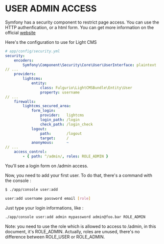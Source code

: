 USER ADMIN ACCESS
========

Symfony has a security component to restrict page access. You can use the
HTTP authenfication, or a html form. You can get more information on the
official [website](http://symfony.com/doc/current/book/security.html)

Here's the configuration to use for Light CMS

``` yaml
# app/config/security.yml
security:
    encoders:
        Symfony\Component\Security\Core\User\UserInterface: plaintext
// ...
    providers:
        lightcms:
            entity:
                class: Fulgurio\LightCMSBundle\Entity\User
                property: username
// ...
    firewalls:
        lightcms_secured_area:
            form_login:
                provider:   lightcms
                login_path: /login
                check_path: /login_check
            logout:
                path:       /logout
                target:     /
            anonymous:      ~
// ...
    access_control:
        - { path: ^/admin/, roles: ROLE_ADMIN }
```

You'll see a login form on /admin access.

Now, you need to add your first user. To do that, there's a command with the
console :
``` bash
$ ./app/console user:add

user:add username password email [role]
```

Just type your login informations, like :
``` bash
./app/console user:add admin mypassword admin@foo.bar ROLE_ADMIN
```

Note: you need to use the role which is allowed to access to /admin, in this
document, it's ROLE_ADMIN. Actually, roles are unused, there's no difference
between ROLE_USER or ROLE_ADMIN.